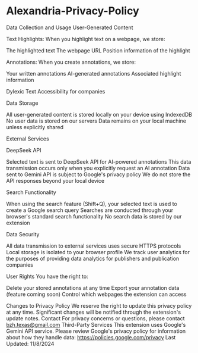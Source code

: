 # Alexandria-Privacy-Policy

Data Collection and Usage
User-Generated Content

Text Highlights: When you highlight text on a webpage, we store:

The highlighted text
The webpage URL
Position information of the highlight


Annotations: When you create annotations, we store:

Your written annotations
AI-generated annotations
Associated highlight information

Dylexic Text 
Accessibility for companies



Data Storage

All user-generated content is stored locally on your device using IndexedDB
No user data is stored on our servers
Data remains on your local machine unless explicitly shared

External Services

DeepSeek API

Selected text is sent to DeepSeek API for AI-powered annotations
This data transmission occurs only when you explicitly request an AI annotation
Data sent to Gemini API is subject to Google's privacy policy
We do not store the API responses beyond your local device


Search Functionality

When using the search feature (Shift+Q), your selected text is used to create a Google search query
Searches are conducted through your browser's standard search functionality
No search data is stored by our extension



Data Security

All data transmission to external services uses secure HTTPS protocols
Local storage is isolated to your browser profile
We track user analytics for the purposes of providing data analytics for publishers and publication companies

User Rights
You have the right to:

Delete your stored annotations at any time
Export your annotation data (feature coming soon)
Control which webpages the extension can access

Changes to Privacy Policy
We reserve the right to update this privacy policy at any time. Significant changes will be notified through the extension's update notes.
Contact
For privacy concerns or questions, please contact bzh.texas@gmail.com
Third-Party Services
This extension uses Google's Gemini API service. Please review Google's privacy policy for information about how they handle data:
https://policies.google.com/privacy
Last Updated: 11/8/2024
